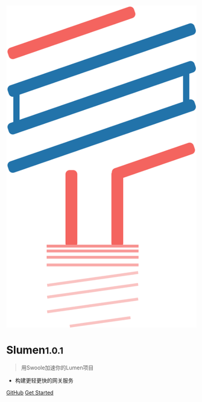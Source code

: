 ![logo](media/slumen.svg)

# Slumen<small>1.0.1</small>

> 用Swoole加速你的Lumen项目

* 构建更轻更快的网关服务

[GitHub](https://github.com/breeze2/slumen)
[Get Started](#slumen)